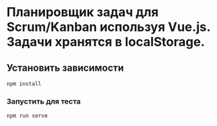 # Планировщик задач для Scrum/Kanban используя Vue.js. Задачи хранятся в localStorage.

## Установить зависимости 
```
npm install
```

### Запустить для теста
```
npm run serve
```

